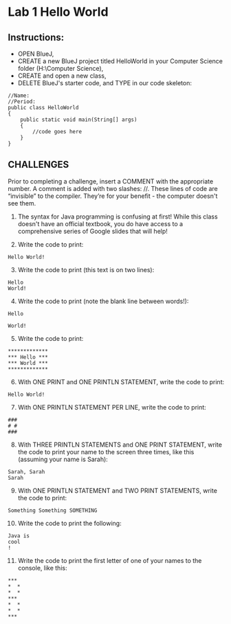 # Lab 1 Hello World

## Instructions:
- OPEN BlueJ,
- CREATE a new BlueJ project titled HelloWorld in your Computer Science folder (H:\Computer Science),
- CREATE and open a new class,
- DELETE BlueJ's starter code, and
TYPE in our code skeleton:
```
//Name:
//Period:       
public class HelloWorld
{
    public static void main(String[] args)
    {
        //code goes here
    }
}
```


## CHALLENGES

Prior to completing a challenge, insert a COMMENT with the appropriate number.  A comment is added with two slashes: //.  These lines of code are “invisible” to the compiler.  They’re for your benefit - the computer doesn't see them. 

1) The syntax for Java programming is confusing at first! While this class doesn't have an official textbook, you do have access to a comprehensive series of Google slides that will help!

2) Write the code to print:
```
Hello World!
```
3) Write the code to print (this text is on two lines):
```
Hello
World!
```
4) Write the code to print (note the blank line between words!):
```
Hello

World!
```
5) Write the code to print:
```
*************
*** Hello ***
*** World ***
*************
```
6) With ONE PRINT and ONE PRINTLN STATEMENT, write the code to print:
```
Hello World!
```
7) With ONE PRINTLN STATEMENT PER LINE, write the code to print:
```
###
# #
###
```
8) With THREE PRINTLN STATEMENTS and ONE PRINT STATEMENT, write the code to print your name to the screen three times, like this (assuming your name is Sarah):
```
Sarah, Sarah
Sarah
```

9) With ONE PRINTLN STATEMENT and TWO PRINT STATEMENTS, write the code to print:
```
Something Something SOMETHING
```
10) Write the code to print the following:
```
Java is
cool
!
```
11) Write the code to print the first letter of one of your names to the console, like this:
```
*** 
*  *
*  * 
***  
*  *
*  *
***
```
 
